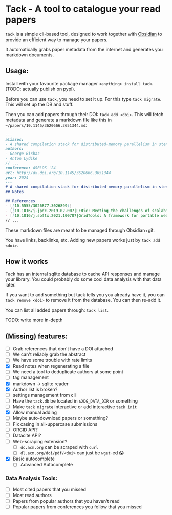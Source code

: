 # Tack - A tool to catalogue your read papers

`tack` is a simple cli-based tool, designed to work together with [Obsidian](https://obsidian.md/) to provide an
efficient way to manage your papers.

It automatically grabs paper metadata from the internet and generates you markdown documents.

## Usage:

Install with your favourite package manager `<anything> install tack`. (TODO: actually publish on pypi).

Before you can use `tack`, you need to set it up. For this type `tack migrate`. This will set up the DB and stuff.

Then you can add papers through their DOI: `tack add <doi>`. This will fetch metadata and generate a markdown file like this in `~/papers/10.1145/3620666.3651344.md`:

```md
---
aliases:
- A shared compilation stack for distributed-memory parallelism in stencil DSLs
authors:
- George Bisbas
- Anton Lydike
// ...
conference: ASPLOS '24
url: http://dx.doi.org/10.1145/3620666.3651344
year: 2024
---
# A shared compilation stack for distributed-memory parallelism in stencil DSLs
## Notes

## References
- [[10.5555/3026877.3026899]]
- [[10.1016/j.jpdc.2019.02.007|LFRic: Meeting the challenges of scalability and performance portability in Weather and Climate models]] (S.V. Adams et. al. - 2019)
- [[10.1016/j.softx.2021.100707|GridTools: A framework for portable weather and climate applications]] (Anton Afanasyev et. al. - 2021)
// ...
```

These markdown files are meant to be managed through Obsidian+git.

You have links, backlinks, etc. Adding new papers works just by `tack add <doi>`.

## How it works

Tack has an internal sqlite database to cache API responses and manage your library. You could probably do some cool data analysis with that data later.

If you want to add something but tack tells you you already have it, you can `tack remove <doi>` to remove it from the database. You can then re-add it.

You can list all added papers through: `tack list`.

TODO: write more in-depth

## (Missing) features:

- [ ] Grab references that don't have a DOI attached 
- [ ] We can't reliably grab the abstract
- [ ] We have some trouble with rate limits
- [X] Read notes when regenerating a file
- [ ] We need a tool to deduplicate authors at some point
- [ ] tag management
- [X] markdown -> sqlite reader
- [X] Author list is broken?
- [ ] settings management from cli
- [ ] Have the `tack.db` be located in `$XDG_DATA_DIR` or something
- [ ] Make `tack migrate` interactive or add interactive `tack init`
- [X] Allow manual adding
- [ ] Maybe auto-download papers or something?
- [ ] Fix casing in all-uppercase submissions
- [ ] ORCID API?
- [ ] Datacite API?
- [ ] Web-scraping extension?
  - [ ] `dc.acm.org` can be scraped with `curl` 
  - [ ] `dl.acm.org/doi/pdf/<doi>` can just be `wget`-ed :scream:
- [X] Basic autocomplete
  - [ ] Advanced Autocomplete 

### Data Analysis Tools:

- [ ] Most cited papers that you missed
- [ ] Most read authors
- [ ] Papers from popular authors that you haven't read
- [ ] Popular papers from conferences you follow that you missed
